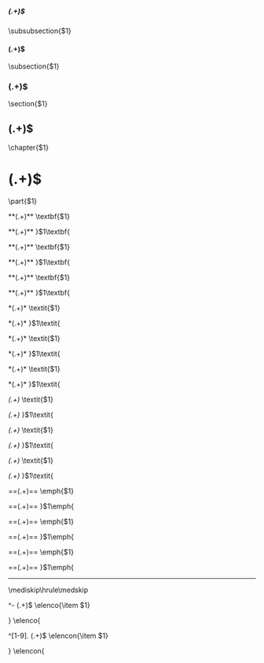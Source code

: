 ##### (.+)$
\subsubsection{$1}

#### (.+)$
\subsection{$1}

### (.+)$
\section{$1}

## (.+)$
\chapter{$1}

# (.+)$
\part{$1}

\*\*(.+)\*\*
\\textbf{$1}

\*\*(.+)\*\*
}$1\\textbf{

\*\*(.+)\*\*
\\textbf{$1}

\*\*(.+)\*\*
}$1\\textbf{

\*\*(.+)\*\*
\\textbf{$1}

\*\*(.+)\*\*
}$1\\textbf{

\*(.+)\*
\\textit{$1}

\*(.+)\*
}$1\\textit{

\*(.+)\*
\\textit{$1}

\*(.+)\*
}$1\\textit{

\*(.+)\*
\\textit{$1}

\*(.+)\*
}$1\\textit{

_(.+)_
\\textit{$1}

_(.+)_
}$1\\textit{

_(.+)_
\\textit{$1}

_(.+)_
}$1\\textit{

_(.+)_
\\textit{$1}

_(.+)_
}$1\\textit{

==(.+)==
\\emph{$1}

==(.+)==
}$1\\emph{

==(.+)==
\\emph{$1}

==(.+)==
}$1\\emph{

==(.+)==
\\emph{$1}

==(.+)==
}$1\\emph{

---
\mediskip\hrule\medskip

^- (.+)$
\elenco{\item $1}

}
\elenco{



^[1-9]. (.+)$
\elencon{\item $1}

}
\elencon{


